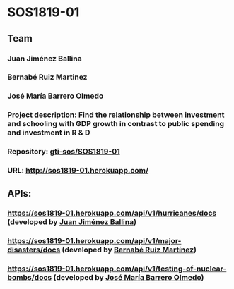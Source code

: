 <html>
    <head>
        <meta charset="UTF-8">
    </head>
    <body>
        <h1>SOS1819-01</h1>
<h2>Team</h2>

<h3>Juan Jiménez Ballina</h3>
<h3>Bernabé Ruiz Martinez</h3>
<h3>José María Barrero Olmedo</h3>
<h3>Project description: Find the relationship between investment and schooling with GDP growth in contrast to public spending and investment in R & D</h3>

<h3>Repository: <a href= "https://github.com/gti-sos/SOS1819-01">gti-sos/SOS1819-01</h3></a>

<h3>URL: <a href= "http://sos1819-01.herokuapp.com">http://sos1819-01.herokuapp.com/</h3></a>

<h2>APIs:</h2>

<a href="https://sos1819-01.herokuapp.com/api/v1/hurricanes/docs"><h3>https://sos1819-01.herokuapp.com/api/v1/hurricanes/docs</a> (developed by <a href="https://github.com/30ner">Juan Jiménez Ballina</a>)</h3>
<a href="https://sos1819-01.herokuapp.com/api/v1/major-disasters/docs"><h3>https://sos1819-01.herokuapp.com/api/v1/major-disasters/docs</a> (developed by <a href="https://github.com/berruimar">Bernabé Ruiz Martínez</a>)</h3>
<a href="https://sos1819-01.herokuapp.com/api/v1/testing-of-nuclear-bombs/docs"><h3>https://sos1819-01.herokuapp.com/api/v1/testing-of-nuclear-bombs/docs</a> (developed by <a href="https://github.com/josbarolm">José María Barrero Olmedo</a>)</h3>
    </body>
</html>

